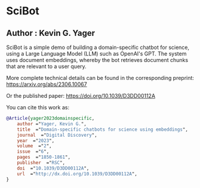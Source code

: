 # SciBot

## Author : Kevin G. Yager

SciBot is a simple demo of building a domain-specific chatbot for science, using
a Large Language Model (LLM) such as OpenAI's GPT. The system uses document 
embeddings, whereby the bot retrieves document chunks that are relevant
to a user query.

More complete technical details can be found in the corresponding preprint:
https://arxiv.org/abs/2306.10067

Or the published paper: https://doi.org/10.1039/D3DD00112A

You can cite this work as:
```bibtex
@Article{yager2023domainspecific,
    author ="Yager, Kevin G.",
    title  ="Domain-specific chatbots for science using embeddings",
    journal  ="Digital Discovery",
    year  ="2023",
    volume  ="2",
    issue  ="6",
    pages  ="1850-1861",
    publisher  ="RSC",
    doi  ="10.1039/D3DD00112A",
    url  ="http://dx.doi.org/10.1039/D3DD00112A",
}
```
